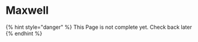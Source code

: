 # Maxwell

{% hint style="danger" %}
This Page is not complete yet. Check back later
{% endhint %}

